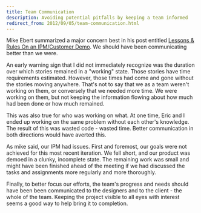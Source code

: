 ```yaml
---
title: Team Communication
description: Avoiding potential pitfalls by keeping a team informed
redirect_from: 2012/09/05/team-communication.html
---
```

Mike Ebert summarized a major concern best in his post entitled [Lessons & Rules On an IPM/Customer Demo](http://mikeebert.tumblr.com/post/30917943605/lessons-rules-on-an-ipm-customer-demo). We should have been communicating better than we were.

An early warning sign that I did not immediately recognize was the duration over which stories remained in a "working" state. Those stories have time requirements estimated. However, those times had come and gone without the stories moving anywhere. That's not to say that we as a team weren't working on them, or conversely that we needed more time. We were working on them, but not keeping the information flowing about how much had been done or how much remained.

This was also true for who was working on what. At one time, Eric and I ended up working on the same problem without each other's knowledge. The result of this was wasted code - wasted time. Better communication in both directions would have averted this.

As mike said, our IPM had issues. First and foremost, our goals were not achieved for this most recent iteration. We fell short, and our product was demoed in a clunky, incomplete state. The remaining work was small and might have been finished ahead of the meeting if we had discussed the tasks and assignments more regularly and more thoroughly.

Finally, to better focus our efforts, the team's progress and needs should have been been communicated to the designers and to the client - the whole of the team. Keeping the project visible to all eyes with interest seems a good way to help bring it to completion.
